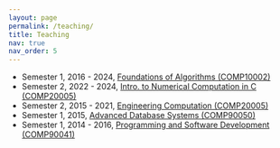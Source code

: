 ```yaml
---
layout: page
permalink: /teaching/
title: Teaching
nav: true
nav_order: 5
---
```


* Semester 1, 2016 - 2024, [Foundations of Algorithms (COMP10002)](https://handbook.unimelb.edu.au/subjects/comp10002/)
* Semester 2, 2022 - 2024, [Intro. to Numerical Computation in C (COMP20005)](https://handbook.unimelb.edu.au/subjects/comp20005/)
* Semester 2, 2015 - 2021, [Engineering Computation (COMP20005)](https://handbook.unimelb.edu.au/2020/subjects/comp20005)
* Semester 1, 2015, [Advanced Database Systems (COMP90050)](https://archive.handbook.unimelb.edu.au/view/2015/comp90050/)
* Semester 1, 2014 - 2016, [Programming and Software Development (COMP90041)](https://archive.handbook.unimelb.edu.au/view/2016/comp90041/)


